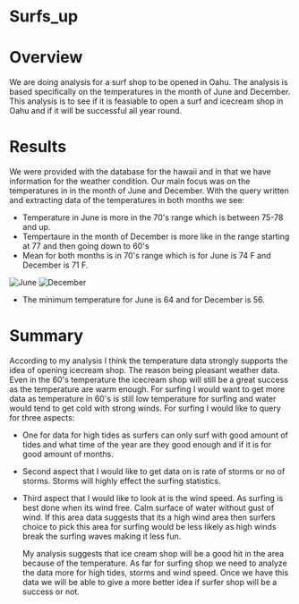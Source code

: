 # Surfs_up
# Overview
We are doing analysis for a surf shop to be opened in Oahu. The analysis is based specifically on the temperatures in the month of June and December. 
This analysis is to see if it is feasiable to open a surf and icecream shop in Oahu and if it will be successful all year round.
# Results
We were provided with the database for the hawaii and in that we have information for the weather condition. Our main focus was on the temperatures in
in the month of June and December. With the query written and extracting data of the temperatures in both months we see:
* Temperature in June is more in the 70's range which is between 75-78 and up.
* Tempertaure in the month of December is more like in the range starting at 77 and then going down to 60's
* Mean for both months is in 70's range which is for June is 74 F and December is 71 F.

![June](https://user-images.githubusercontent.com/91965321/146424205-dd3c89ec-ca19-4a72-8abd-6dbcea77baeb.PNG) ![December](https://user-images.githubusercontent.com/91965321/146424314-843cd739-a3be-451d-9615-95059fed43dd.PNG)

* The minimum temperature for June is 64 and for December is 56.
# Summary
According to my analysis I think the temperature data strongly supports the idea of opening icecream shop. The reason being pleasant weather
data. Even in the 60's temperature the icecream shop will still be a great success as the temperature are warm enough. For surfing I would want to 
get more data as temperature in 60's is still low temperature for surfing and water would tend to get cold with strong winds. 
For surfing I would like to query for three aspects:
* One for data for high tides as surfers can only surf with good amount of tides and what time of the year are they good enough and if it is for good 
  amount of months.
* Second aspect that I would like to get data on is rate of storms or no of storms. Storms will highly effect the surfing statistics.
* Third aspect that I would like to look at is the wind speed.  As surfing is best done when its wind free. Calm
  surface of water without gust of wind. If this area data suggests that its a high wind area then surfers choice to pick this area for surfing would
  be less likely as high winds break the surfing waves making it less fun.
  
  My analysis suggests that ice cream shop will be a good hit in the area because of the temperature. As far for surfing shop we need to analyze the data 
  more for high tides, storms and wind speed. Once we have this data we will be able to give a more better idea if surfer shop will be a success or not.
